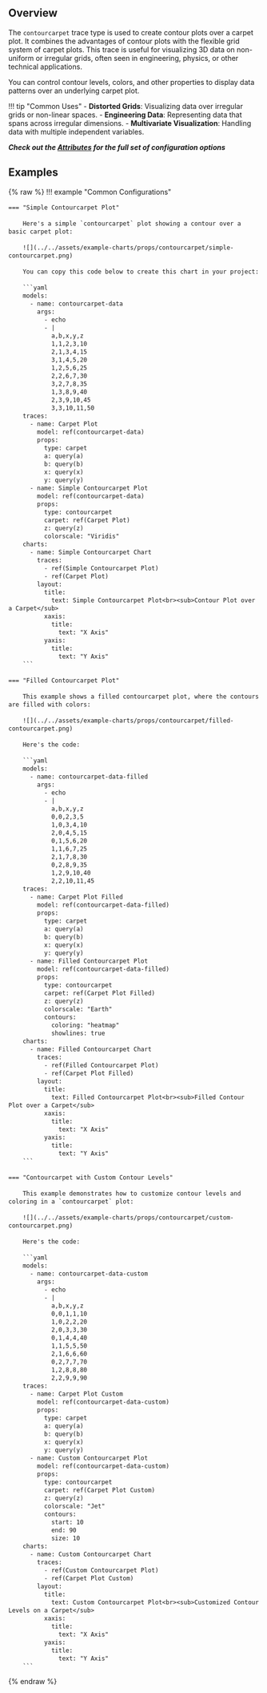 
## Overview

The `contourcarpet` trace type is used to create contour plots over a carpet plot. It combines the advantages of contour plots with the flexible grid system of carpet plots. This trace is useful for visualizing 3D data on non-uniform or irregular grids, often seen in engineering, physics, or other technical applications.

You can control contour levels, colors, and other properties to display data patterns over an underlying carpet plot.

!!! tip "Common Uses"
    - **Distorted Grids**: Visualizing data over irregular grids or non-linear spaces.
    - **Engineering Data**: Representing data that spans across irregular dimensions.
    - **Multivariate Visualization**: Handling data with multiple independent variables.

_**Check out the [Attributes](../configuration/Trace/Props/ContourCarpet/#attributes) for the full set of configuration options**_

## Examples

{% raw %}
!!! example "Common Configurations"

    === "Simple Contourcarpet Plot"

        Here's a simple `contourcarpet` plot showing a contour over a basic carpet plot:

        ![](../../assets/example-charts/props/contourcarpet/simple-contourcarpet.png)

        You can copy this code below to create this chart in your project:

        ```yaml
        models:
          - name: contourcarpet-data
            args:
              - echo
              - |
                a,b,x,y,z
                1,1,2,3,10
                2,1,3,4,15
                3,1,4,5,20
                1,2,5,6,25
                2,2,6,7,30
                3,2,7,8,35
                1,3,8,9,40
                2,3,9,10,45
                3,3,10,11,50
        traces:
          - name: Carpet Plot
            model: ref(contourcarpet-data)
            props:
              type: carpet
              a: query(a)
              b: query(b)
              x: query(x)
              y: query(y)
          - name: Simple Contourcarpet Plot
            model: ref(contourcarpet-data)
            props:
              type: contourcarpet
              carpet: ref(Carpet Plot)
              z: query(z)
              colorscale: "Viridis"
        charts:
          - name: Simple Contourcarpet Chart
            traces:
              - ref(Simple Contourcarpet Plot)
              - ref(Carpet Plot)
            layout:
              title:
                text: Simple Contourcarpet Plot<br><sub>Contour Plot over a Carpet</sub>
              xaxis:
                title:
                  text: "X Axis"
              yaxis:
                title:
                  text: "Y Axis"
        ```

    === "Filled Contourcarpet Plot"

        This example shows a filled contourcarpet plot, where the contours are filled with colors:

        ![](../../assets/example-charts/props/contourcarpet/filled-contourcarpet.png)

        Here's the code:

        ```yaml
        models:
          - name: contourcarpet-data-filled
            args:
              - echo
              - |
                a,b,x,y,z
                0,0,2,3,5
                1,0,3,4,10
                2,0,4,5,15
                0,1,5,6,20
                1,1,6,7,25
                2,1,7,8,30
                0,2,8,9,35
                1,2,9,10,40
                2,2,10,11,45
        traces:
          - name: Carpet Plot Filled
            model: ref(contourcarpet-data-filled)
            props:
              type: carpet
              a: query(a)
              b: query(b)
              x: query(x)
              y: query(y)
          - name: Filled Contourcarpet Plot
            model: ref(contourcarpet-data-filled)
            props:
              type: contourcarpet
              carpet: ref(Carpet Plot Filled)
              z: query(z)
              colorscale: "Earth"
              contours:
                coloring: "heatmap"
                showlines: true
        charts:
          - name: Filled Contourcarpet Chart
            traces:
              - ref(Filled Contourcarpet Plot)
              - ref(Carpet Plot Filled)
            layout:
              title:
                text: Filled Contourcarpet Plot<br><sub>Filled Contour Plot over a Carpet</sub>
              xaxis:
                title:
                  text: "X Axis"
              yaxis:
                title:
                  text: "Y Axis"
        ```

    === "Contourcarpet with Custom Contour Levels"

        This example demonstrates how to customize contour levels and coloring in a `contourcarpet` plot:

        ![](../../assets/example-charts/props/contourcarpet/custom-contourcarpet.png)

        Here's the code:

        ```yaml
        models:
          - name: contourcarpet-data-custom
            args:
              - echo
              - |
                a,b,x,y,z
                0,0,1,1,10
                1,0,2,2,20
                2,0,3,3,30
                0,1,4,4,40
                1,1,5,5,50
                2,1,6,6,60
                0,2,7,7,70
                1,2,8,8,80
                2,2,9,9,90
        traces:
          - name: Carpet Plot Custom
            model: ref(contourcarpet-data-custom)
            props:
              type: carpet
              a: query(a)
              b: query(b)
              x: query(x)
              y: query(y)
          - name: Custom Contourcarpet Plot
            model: ref(contourcarpet-data-custom)
            props:
              type: contourcarpet
              carpet: ref(Carpet Plot Custom)
              z: query(z)
              colorscale: "Jet"
              contours:
                start: 10
                end: 90
                size: 10
        charts:
          - name: Custom Contourcarpet Chart
            traces:
              - ref(Custom Contourcarpet Plot)
              - ref(Carpet Plot Custom)
            layout:
              title:
                text: Custom Contourcarpet Plot<br><sub>Customized Contour Levels on a Carpet</sub>
              xaxis:
                title:
                  text: "X Axis"
              yaxis:
                title:
                  text: "Y Axis"
        ```

{% endraw %}
